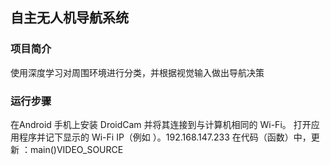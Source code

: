 ## 自主无人机导航系统

### 项目简介
使用深度学习对周围环境进行分类，并根据视觉输入做出导航决策

### 运行步骤
在Android 手机上安装 DroidCam 并将其连接到与计算机相同的 Wi-Fi。
打开应用程序并记下显示的 Wi-Fi IP（例如 ）。192.168.147.233
在代码（函数）中，更新 ：main()VIDEO_SOURCE
